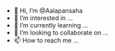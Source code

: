 - 👋 Hi, I’m @Aalapansaha
- 👀 I’m interested in ...
- 🌱 I’m currently learning ...
- 💞️ I’m looking to collaborate on ...
- 📫 How to reach me ...

<!---
Aalapansaha/Aalapansaha is a ✨ special ✨ repository because its `README.md` (this file) appears on your GitHub profile.
You can click the Preview link to take a look at your changes.
--->

